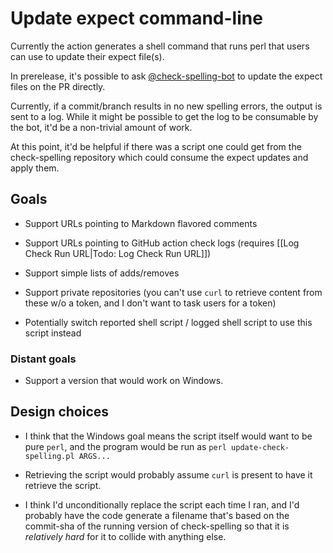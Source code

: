 # Update expect command-line

Currently the action generates a shell command that runs perl that users can use to update their expect file(s).

In prerelease, it's possible to ask [@check-spelling-bot](https://github.com/check-spelling-bot) to update the expect files on the PR directly.

Currently, if a commit/branch results in no new spelling errors, the output is sent to a log. While it might be possible to get the log to be consumable by the bot, it'd be a non-trivial amount of work.

At this point, it'd be helpful if there was a script one could get from the check-spelling repository which could consume the expect updates and apply them.

## Goals

* Support URLs pointing to Markdown flavored comments
* Support URLs pointing to GitHub action check logs (requires [[Log Check Run URL|Todo: Log Check Run URL]])
* Support simple lists of adds/removes
* Support private repositories (you can't use `curl` to retrieve content from these w/o a token, and I don't want to task users for a token)

* Potentially switch reported shell script / logged shell script to use this script instead

### Distant goals

* Support a version that would work on Windows.

## Design choices

* I think that the Windows goal means the script itself would want to be pure `perl`, and the program would be run as `perl update-check-spelling.pl ARGS...`

* Retrieving the script would probably assume `curl` is present to have it retrieve the script.
* I think I'd unconditionally replace the script each time I ran, and I'd probably have the code generate a filename that's based on the commit-sha of the running version of check-spelling so that it is _relatively hard_ for it to collide with anything else.